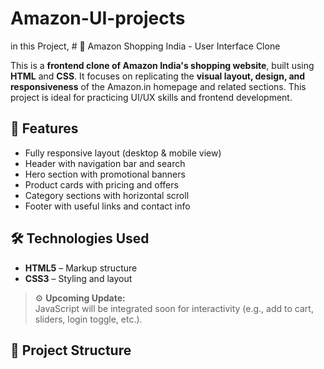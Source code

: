 # Amazon-UI-projects

in this Project, # 🛒 Amazon Shopping India - User Interface Clone

This is a **frontend clone of Amazon India's shopping website**, built using **HTML** and **CSS**. It focuses on replicating the **visual layout, design, and responsiveness** of the Amazon.in homepage and related sections. This project is ideal for practicing UI/UX skills and frontend development.

## 🚀 Features

- Fully responsive layout (desktop & mobile view)
- Header with navigation bar and search
- Hero section with promotional banners
- Product cards with pricing and offers
- Category sections with horizontal scroll
- Footer with useful links and contact info

## 🛠️ Technologies Used

- **HTML5** – Markup structure
- **CSS3** – Styling and layout

> ⚙️ **Upcoming Update:**  
> JavaScript will be integrated soon for interactivity (e.g., add to cart, sliders, login toggle, etc.).

## 📁 Project Structure


